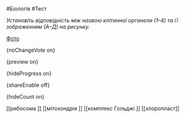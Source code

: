 #Біологія #Тест

*Установіть відповідність між назвою клітинної органели (1–4) та її зображенням (А–Д) на рисунку.*

[Фото](https://zno.osvita.ua//doc/images/znotest/103/10315/421_1.jpg)

{noChangeVote on}

{preview on}

{hideProgress on}

{shareEnable off}

{hideCount on}

[[рибосома ]]
[[мітохондрія ]]
[[комплекс Гольджi ]]
[[хлоропласт]]
